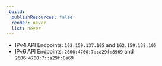 ```yaml
---
_build:
  publishResources: false
  render: never
  list: never
---
```


- IPv4 API Endpoints: `162.159.137.105` and `162.159.138.105`
- IPv6 API Endpoints: `2606:4700:7::a29f:8969` and `2606:4700:7::a29f:8a69`
